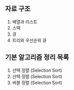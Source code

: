 ## 자료 구조
<ol>
  <li> 배열과 리스트</li>
  <li> 스택 </li>
  <li> 큐 </li>
  <li> 트리와 우선순위 큐 </li>
</ol>


## 기본 알고리즘 정리 목록

<ol>
  <li> 선택 정렬 (Selection Sort) </li>
  <li> 선택 정렬 (Selection Sort) </li>
  <li> 버블 정렬 (Selection Sort) </li>
</ol>
